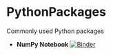# PythonPackages
Commonly used Python packages

- **NumPy Notebook** [![Binder](https://mybinder.org/badge_logo.svg)](https://mybinder.org/v2/gh/SayanBatabyal/PythonPackages/NumPy?filepath=https%3A%2F%2Fgithub.com%2FSayanBatabyal%2FPythonPackages%2Fblob%2FnumPy%2FnumpyNotebook.ipynb)
